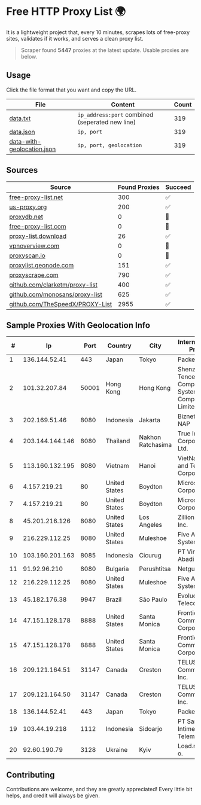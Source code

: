 
# Free HTTP Proxy List 🌍

It is a lightweight project that, every 10 minutes, scrapes lots of free-proxy sites, validates if it works, and serves a clean proxy list.


> Scraper found **5447** proxies at the latest update. Usable proxies are below.

## Usage

Click the file format that you want and copy the URL.


|File|Content|Count|
|----|-------|-----|
|[data.txt](https://raw.githubusercontent.com/themiralay/Proxy-List-World/master/data.txt)|`ip_address:port` combined (seperated new line)|319|
|[data.json](https://raw.githubusercontent.com/themiralay/Proxy-List-World/master/data.json)|`ip, port`|319|
|[data-with-geolocation.json](https://raw.githubusercontent.com/themiralay/Proxy-List-World/master/data-with-geolocation.json)|`ip, port, geolocation`|319|

## Sources

|Source|Found Proxies|Succeed|
|------|-------------|-------|
|[free-proxy-list.net](https://free-proxy-list.net)|300|✅|
|[us-proxy.org](https://www.us-proxy.org)|200|✅|
|[proxydb.net](http://proxydb.net)|0|🚫|
|[free-proxy-list.com](https://free-proxy-list.com/?page=&port=&type%5B%5D=http&type%5B%5D=https&up_time=0&search=Search)|0|🚫|
|[proxy-list.download](https://www.proxy-list.download/HTTP)|26|✅|
|[vpnoverview.com](https://vpnoverview.com/privacy/anonymous-browsing/free-proxy-servers)|0|🚫|
|[proxyscan.io](https://www.proxyscan.io)|0|🚫|
|[proxylist.geonode.com](https://proxylist.geonode.com/api/proxy-list?limit=300&page=1&sort_by=lastChecked&sort_type=desc&protocols=http,https)|151|✅|
|[proxyscrape.com](https://api.proxyscrape.com/v2/?request=displayproxies&protocol=http&timeout=10000&country=all&ssl=all&anonymity=all)|790|✅|
|[github.com/clarketm/proxy-list](https://raw.githubusercontent.com/clarketm/proxy-list/master/proxy-list-raw.txt)|400|✅|
|[github.com/monosans/proxy-list](https://raw.githubusercontent.com/monosans/proxy-list/main/proxies/http.txt)|625|✅|
|[github.com/TheSpeedX/PROXY-List](https://raw.githubusercontent.com/TheSpeedX/PROXY-List/master/http.txt)|2955|✅|


## Sample Proxies With Geolocation Info

|#|Ip|Port|Country|City|Internet Service Provider|
|-|--|----|-------|----|-------------------------|
|1|136.144.52.41|443|Japan|Tokyo|Packet Host, Inc.|
|2|101.32.207.84|50001|Hong Kong|Hong Kong|Shenzhen Tencent Computer Systems Company Limited|
|3|202.169.51.46|8080|Indonesia|Jakarta|Biznet - PSN-NAP|
|4|203.144.144.146|8080|Thailand|Nakhon Ratchasima|True Internet Corporation CO. Ltd.|
|5|113.160.132.195|8080|Vietnam|Hanoi|VietNam Post and Telecom Corporation|
|6|4.157.219.21|80|United States|Boydton|Microsoft Corporation|
|7|4.157.219.21|80|United States|Boydton|Microsoft Corporation|
|8|45.201.216.126|8080|United States|Los Angeles|Zillion Network Inc.|
|9|216.229.112.25|8080|United States|Muleshoe|Five Area Systems, LLC|
|10|103.160.201.163|8085|Indonesia|Cicurug|PT Viriya Surya Abadi|
|11|91.92.96.210|8080|Bulgaria|Perushtitsa|Netguard LLC|
|12|216.229.112.25|8080|United States|Muleshoe|Five Area Systems, LLC|
|13|45.182.176.38|9947|Brazil|São Paulo|Evolucao Telecom Ltda|
|14|47.151.128.178|8888|United States|Santa Monica|Frontier Communications Corporation|
|15|47.151.128.178|8888|United States|Santa Monica|Frontier Communications Corporation|
|16|209.121.164.51|31147|Canada|Creston|TELUS Communications Inc.|
|17|209.121.164.50|31147|Canada|Creston|TELUS Communications Inc.|
|18|136.144.52.41|443|Japan|Tokyo|Packet Host, Inc.|
|19|103.44.19.218|1112|Indonesia|Sidoarjo|PT Sarana Intimedia Telematika|
|20|92.60.190.79|3128|Ukraine|Kyiv|Load.me sp. z o. o.|



## Contributing

Contributions are welcome, and they are greatly appreciated! Every
little bit helps, and credit will always be given.

